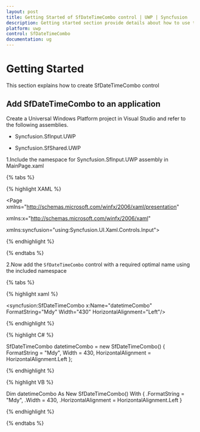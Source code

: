```yaml
---
layout: post
title: Getting Started of SfDateTimeCombo control | UWP | Syncfusion
description: Getting started section provide details about how to use the SfDateTimeCombo control in the UWP application
platform: uwp
control: SfDateTimeCombo
documentation: ug
---
```


# Getting Started

This section explains how to create SfDateTimeCombo control

## Add SfDateTimeCombo to an application

Create a Universal Windows Platform project in Visual Studio and refer to the following assemblies.

* Syncfusion.SfInput.UWP

* Syncfusion.SfShared.UWP

1.Include the namespace for Syncfusion.SfInput.UWP assembly in MainPage.xaml
  
{% tabs %}

{% highlight XAML %}
 
<Page xmlns="http://schemas.microsoft.com/winfx/2006/xaml/presentation"

xmlns:x="http://schemas.microsoft.com/winfx/2006/xaml"

xmlns:syncfusion="using:Syncfusion.UI.Xaml.Controls.Input">

{% endhighlight %}

{% endtabs %}

 2.Now add the `SfDateTimeCombo` control with a required optimal name using the included namespace

{% tabs %}

{% highlight xaml %}
	
 <syncfusion:SfDateTimeCombo x:Name="datetimeCombo" FormatString="Mdy"  Width="430"  HorizontalAlignment="Left"/>
 
{% endhighlight %}

{% highlight C# %}
	
 SfDateTimeCombo datetimeCombo = new SfDateTimeCombo() { FormatString = "Mdy", Width = 430, HorizontalAlignment = HorizontalAlignment.Left };
 
{% endhighlight %}

{% highlight VB %}
	
Dim datetimeCombo As New SfDateTimeCombo() With {
	.FormatString = "Mdy",
	.Width = 430,
	.HorizontalAlignment = HorizontalAlignment.Left
}
 
{% endhighlight %}

{% endtabs %}